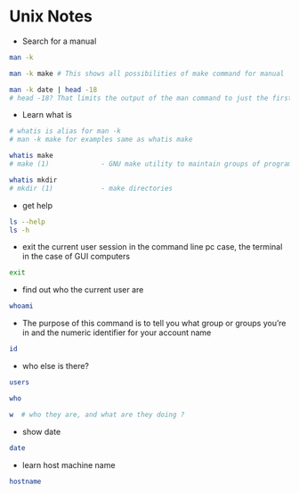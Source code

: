 # Unix Notes

* Search for a manual
```bash
man -k

man -k make # This shows all possibilities of make command for manual

man -k date | head -18
# head -18? That limits the output of the man command to just the first 18 lines.

```

* Learn what is
```bash
# whatis is alias for man -k
# man -k make for examples same as whatis make

whatis make 
# make (1)             - GNU make utility to maintain groups of programs

whatis mkdir
# mkdir (1)            - make directories

```
* get help
```bash
ls --help 
ls -h 
```

* exit the current user session in the command line pc case, the terminal in the case of GUI computers
```bash
exit
```

* find out who the current user are
```bash
whoami
```

* The purpose of this command is to tell you what group or groups you’re in and the numeric identifier for your account name
```bash
id
```

* who else is there?
```bash
users

who

w  # who they are, and what are they doing ?
```

* show date
```bash
date
```

* learn host machine name
```bash
hostname
```
